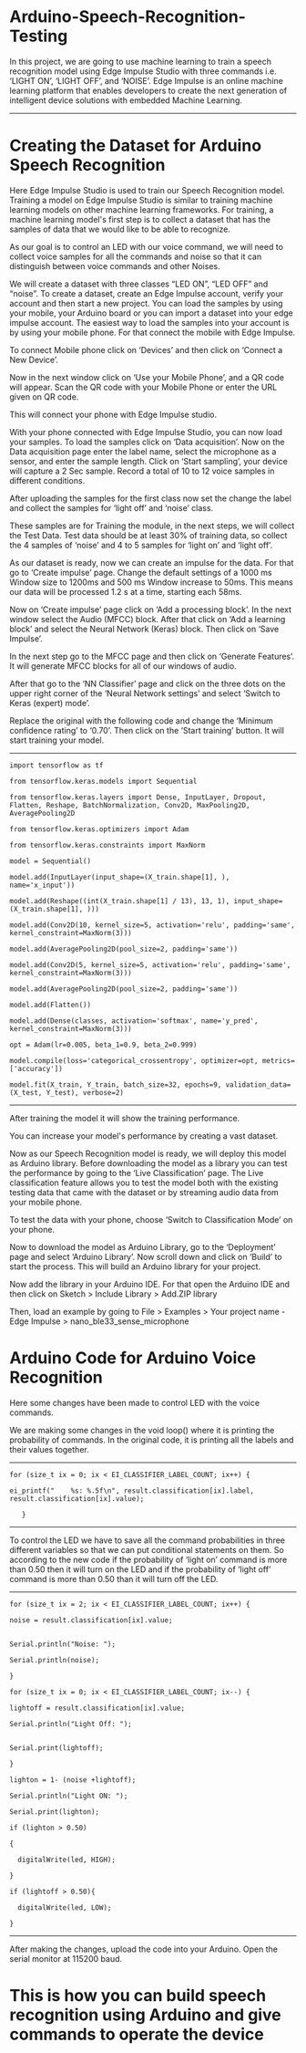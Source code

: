 # Arduino-Speech-Recognition-Testing


In this project, we are going to use machine learning to train a speech recognition model using Edge Impulse Studio with three commands i.e. ‘LIGHT ON’, ‘LIGHT OFF’, and ‘NOISE’. Edge Impulse is an online machine learning platform that enables developers to create the next generation of intelligent device solutions with embedded Machine Learning.

*****************************************************************************

# Creating the Dataset for Arduino Speech Recognition

Here Edge Impulse Studio is used to train our Speech Recognition model. Training a model on Edge Impulse Studio is similar to training machine learning models on other machine learning frameworks. For training, a machine learning model's first step is to collect a dataset that has the samples of data that we would like to be able to recognize.

As our goal is to control an LED with our voice command, we will need to collect voice samples for all the commands and noise so that it can distinguish between voice commands and other Noises.

We will create a dataset with three classes “LED ON”, “LED OFF” and “noise”. To create a dataset, create an Edge Impulse account, verify your account and then start a new project. You can load the samples by using your mobile, your Arduino board or you can import a dataset into your edge impulse account. The easiest way to load the samples into your account is by using your mobile phone. For that connect the mobile with Edge Impulse.

To connect Mobile phone click on ‘Devices’ and then click on ‘Connect a New Device’.

Now in the next window click on ‘Use your Mobile Phone’, and a QR code will appear. Scan the QR code with your Mobile Phone or enter the URL given on QR code.

This will connect your phone with Edge Impulse studio.

With your phone connected with Edge Impulse Studio, you can now load your samples. To load the samples click on ‘Data acquisition’. Now on the Data acquisition page enter the label name, select the microphone as a sensor, and enter the sample length. Click on ‘Start sampling’, your device will capture a 2 Sec sample. Record a total of 10 to 12 voice samples in different conditions.

After uploading the samples for the first class now set the change the label and collect the samples for ‘light off’ and ‘noise’ class.

These samples are for Training the module, in the next steps, we will collect the Test Data. Test data should be at least 30% of training data, so collect the 4 samples of ‘noise’ and 4 to 5 samples for ‘light on’ and ‘light off’.

As our dataset is ready, now we can create an impulse for the data. For that go to ‘Create impulse’ page. Change the default settings of a 1000 ms Window size to 1200ms and 500 ms Window increase to 50ms. This means our data will be processed 1.2 s at a time, starting each 58ms.

Now on ‘Create impulse’ page click on ‘Add a processing block’. In the next window select the Audio (MFCC) block. After that click on ‘Add a learning block’ and select the Neural Network (Keras) block. Then click on ‘Save Impulse’.

In the next step go to the MFCC page and then click on ‘Generate Features’. It will generate MFCC blocks for all of our windows of audio.

After that go to the ‘NN Classifier’ page and click on the three dots on the upper right corner of the ‘Neural Network settings’  and select ‘Switch to Keras (expert) mode’.

Replace the original with the following code and change the ‘Minimum confidence rating’ to ‘0.70’. Then click on the ‘Start training’ button. It will start training your model.

********************************************

    import tensorflow as tf

    from tensorflow.keras.models import Sequential

    from tensorflow.keras.layers import Dense, InputLayer, Dropout, Flatten, Reshape, BatchNormalization, Conv2D, MaxPooling2D, AveragePooling2D

    from tensorflow.keras.optimizers import Adam

    from tensorflow.keras.constraints import MaxNorm

    model = Sequential()

    model.add(InputLayer(input_shape=(X_train.shape[1], ), name='x_input'))

    model.add(Reshape((int(X_train.shape[1] / 13), 13, 1), input_shape=(X_train.shape[1], )))

    model.add(Conv2D(10, kernel_size=5, activation='relu', padding='same', kernel_constraint=MaxNorm(3)))

    model.add(AveragePooling2D(pool_size=2, padding='same'))

    model.add(Conv2D(5, kernel_size=5, activation='relu', padding='same', kernel_constraint=MaxNorm(3)))

    model.add(AveragePooling2D(pool_size=2, padding='same'))

    model.add(Flatten())

    model.add(Dense(classes, activation='softmax', name='y_pred', kernel_constraint=MaxNorm(3)))

    opt = Adam(lr=0.005, beta_1=0.9, beta_2=0.999)

    model.compile(loss='categorical_crossentropy', optimizer=opt, metrics=['accuracy'])

    model.fit(X_train, Y_train, batch_size=32, epochs=9, validation_data=(X_test, Y_test), verbose=2)


**************************************************

After training the model it will show the training performance. 

You can increase your model's performance by creating a vast dataset.

Now as our Speech Recognition model is ready, we will deploy this model as Arduino library. Before downloading the model as a library you can test the performance by going to the ‘Live Classification’ page. The Live classification feature allows you to test the model both with the existing testing data that came with the dataset or by streaming audio data from your mobile phone.

To test the data with your phone, choose ‘Switch to Classification Mode’ on your phone.

Now to download the model as Arduino Library, go to the ‘Deployment’ page and select ‘Arduino Library’. Now scroll down and click on ‘Build’ to start the process. This will build an Arduino library for your project.

Now add the library in your Arduino IDE. For that open the Arduino IDE and then click on Sketch > Include Library > Add.ZIP library 

Then, load an example by going to File > Examples > Your project name - Edge Impulse > nano_ble33_sense_microphone

# Arduino Code for Arduino Voice Recognition

Here some changes have been made to control LED with the voice commands.

We are making some changes in the void loop() where it is printing the probability of commands. In the original code, it is printing all the labels and their values together.

**************************************************

    for (size_t ix = 0; ix < EI_CLASSIFIER_LABEL_COUNT; ix++) {

    ei_printf("    %s: %.5f\n", result.classification[ix].label, result.classification[ix].value);

       }
   
************************************************** 

To control the LED we have to save all the command probabilities in three different variables so that we can put conditional statements on them. So according to the new code if the probability of ‘light on’ command is more than 0.50 then it will turn on the LED and if the probability of ‘light off’ command is more than 0.50 than it will turn off the LED.

************************************************** 

 
 
    for (size_t ix = 2; ix < EI_CLASSIFIER_LABEL_COUNT; ix++) {

    noise = result.classification[ix].value;
   
    
    Serial.println("Noise: ");
    
    Serial.println(noise);
    
    } 
    
    for (size_t ix = 0; ix < EI_CLASSIFIER_LABEL_COUNT; ix--) {
    
    lightoff = result.classification[ix].value;
    
    Serial.println("Light Off: ");
    
   
    Serial.print(lightoff);
    
    }
    
    lighton = 1- (noise +lightoff);
    
    Serial.println("Light ON: ");
    
    Serial.print(lighton);
    
    if (lighton > 0.50)
    
    {
    
      digitalWrite(led, HIGH);
      
    }
    
    if (lightoff > 0.50){
    
      digitalWrite(led, LOW);
      
    }
    
    

************************************************** 
   
After making the changes, upload the code into your Arduino. Open the serial monitor at 115200 baud.
   
   
# This is how you can build speech recognition using Arduino and give commands to operate the device
